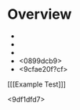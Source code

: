 # Overview

* <b1751d05>
* <bd78fcd8>
* <aabfb3ee>
* <0899dcb9>
* <9cfae20f?cf>

[[[Example Test]]]

<9df1dfd7>

